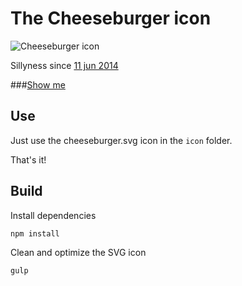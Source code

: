 # The Cheeseburger icon

![Cheeseburger icon](http://urre.github.io/cheeseburgericon/icon/cheeseburger.svg)

Sillyness since [11 jun 2014](https://twitter.com/Urre/status/476681362322522112)

###[Show me](http://urre.github.io/cheeseburgericon)

## Use

Just use the cheeseburger.svg icon in the `icon` folder.

That's it!

## Build

Install dependencies

	npm install

Clean and optimize the SVG icon

	gulp
